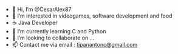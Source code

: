 - 👋 Hi, I’m @CesarAlex87
- 👀 I’m interested in videogames, software development and food
- ☕ Java Developer
- 🌱 I’m currently learning C and Python
- 💞️ I’m looking to collaborate on ...
- 📫 Contact me via email : tipanantonc@gmail.com

<!---
CesarAlex87/CesarAlex87 is a ✨ special ✨ repository because its `README.md` (this file) appears on your GitHub profile.
You can click the Preview link to take a look at your changes.
--->

